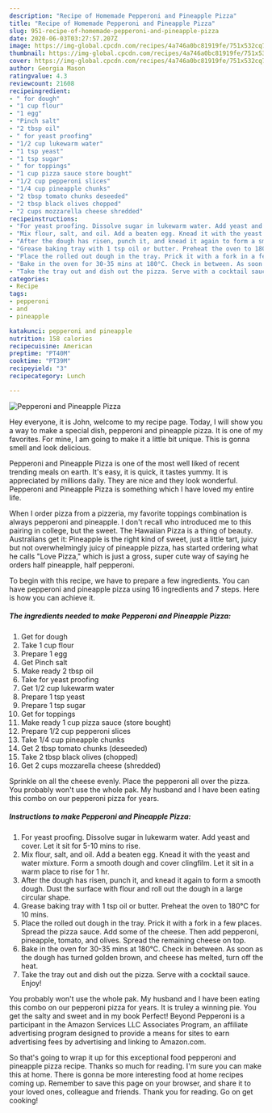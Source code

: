 ```yaml
---
description: "Recipe of Homemade Pepperoni and Pineapple Pizza"
title: "Recipe of Homemade Pepperoni and Pineapple Pizza"
slug: 951-recipe-of-homemade-pepperoni-and-pineapple-pizza
date: 2020-06-03T03:27:57.207Z
image: https://img-global.cpcdn.com/recipes/4a746a0bc81919fe/751x532cq70/pepperoni-and-pineapple-pizza-recipe-main-photo.jpg
thumbnail: https://img-global.cpcdn.com/recipes/4a746a0bc81919fe/751x532cq70/pepperoni-and-pineapple-pizza-recipe-main-photo.jpg
cover: https://img-global.cpcdn.com/recipes/4a746a0bc81919fe/751x532cq70/pepperoni-and-pineapple-pizza-recipe-main-photo.jpg
author: Georgia Mason
ratingvalue: 4.3
reviewcount: 21608
recipeingredient:
- " for dough"
- "1 cup flour"
- "1 egg"
- "Pinch salt"
- "2 tbsp oil"
- " for yeast proofing"
- "1/2 cup lukewarm water"
- "1 tsp yeast"
- "1 tsp sugar"
- " for toppings"
- "1 cup pizza sauce store bought"
- "1/2 cup pepperoni slices"
- "1/4 cup pineapple chunks"
- "2 tbsp tomato chunks deseeded"
- "2 tbsp black olives chopped"
- "2 cups mozzarella cheese shredded"
recipeinstructions:
- "For yeast proofing. Dissolve sugar in lukewarm water. Add yeast and cover. Let it sit for 5-10 mins to rise."
- "Mix flour, salt, and oil. Add a beaten egg. Knead it with the yeast and water mixture. Form a smooth dough and cover clingfilm. Let it sit in a warm place to rise for 1 hr."
- "After the dough has risen, punch it, and knead it again to form a smooth dough. Dust the surface with flour and roll out the dough in a large circular shape."
- "Grease baking tray with 1 tsp oil or butter. Preheat the oven to 180°C for 10 mins."
- "Place the rolled out dough in the tray. Prick it with a fork in a few places. Spread the pizza sauce. Add some of the cheese. Then add pepperoni, pineapple, tomato, and olives. Spread the remaining cheese on top."
- "Bake in the oven for 30-35 mins at 180°C. Check in between. As soon as the dough has turned golden brown, and cheese has melted, turn off the heat."
- "Take the tray out and dish out the pizza. Serve with a cocktail sauce. Enjoy!"
categories:
- Recipe
tags:
- pepperoni
- and
- pineapple

katakunci: pepperoni and pineapple 
nutrition: 158 calories
recipecuisine: American
preptime: "PT40M"
cooktime: "PT39M"
recipeyield: "3"
recipecategory: Lunch

---
```



![Pepperoni and Pineapple Pizza](https://img-global.cpcdn.com/recipes/4a746a0bc81919fe/751x532cq70/pepperoni-and-pineapple-pizza-recipe-main-photo.jpg)

Hey everyone, it is John, welcome to my recipe page. Today, I will show you a way to make a special dish, pepperoni and pineapple pizza. It is one of my favorites. For mine, I am going to make it a little bit unique. This is gonna smell and look delicious.

Pepperoni and Pineapple Pizza is one of the most well liked of recent trending meals on earth. It's easy, it is quick, it tastes yummy. It is appreciated by millions daily. They are nice and they look wonderful. Pepperoni and Pineapple Pizza is something which I have loved my entire life.

When I order pizza from a pizzeria, my favorite toppings combination is always pepperoni and pineapple. I don&#39;t recall who introduced me to this pairing in college, but the sweet. The Hawaiian Pizza is a thing of beauty. Australians get it: Pineapple is the right kind of sweet, just a little tart, juicy but not overwhelmingly juicy of pineapple pizza, has started ordering what he calls &#34;Love Pizza,&#34; which is just a gross, super cute way of saying he orders half pineapple, half pepperoni.


To begin with this recipe, we have to prepare a few ingredients. You can have pepperoni and pineapple pizza using 16 ingredients and 7 steps. Here is how you can achieve it.

<!--inarticleads1-->

##### The ingredients needed to make Pepperoni and Pineapple Pizza:

1. Get  for dough
1. Take 1 cup flour
1. Prepare 1 egg
1. Get Pinch salt
1. Make ready 2 tbsp oil
1. Take  for yeast proofing
1. Get 1/2 cup lukewarm water
1. Prepare 1 tsp yeast
1. Prepare 1 tsp sugar
1. Get  for toppings
1. Make ready 1 cup pizza sauce (store bought)
1. Prepare 1/2 cup pepperoni slices
1. Take 1/4 cup pineapple chunks
1. Get 2 tbsp tomato chunks (deseeded)
1. Take 2 tbsp black olives (chopped)
1. Get 2 cups mozzarella cheese (shredded)


Sprinkle on all the cheese evenly. Place the pepperoni all over the pizza. You probably won&#39;t use the whole pak. My husband and I have been eating this combo on our pepperoni pizza for years. 

<!--inarticleads2-->

##### Instructions to make Pepperoni and Pineapple Pizza:

1. For yeast proofing. Dissolve sugar in lukewarm water. Add yeast and cover. Let it sit for 5-10 mins to rise.
1. Mix flour, salt, and oil. Add a beaten egg. Knead it with the yeast and water mixture. Form a smooth dough and cover clingfilm. Let it sit in a warm place to rise for 1 hr.
1. After the dough has risen, punch it, and knead it again to form a smooth dough. Dust the surface with flour and roll out the dough in a large circular shape.
1. Grease baking tray with 1 tsp oil or butter. Preheat the oven to 180°C for 10 mins.
1. Place the rolled out dough in the tray. Prick it with a fork in a few places. Spread the pizza sauce. Add some of the cheese. Then add pepperoni, pineapple, tomato, and olives. Spread the remaining cheese on top.
1. Bake in the oven for 30-35 mins at 180°C. Check in between. As soon as the dough has turned golden brown, and cheese has melted, turn off the heat.
1. Take the tray out and dish out the pizza. Serve with a cocktail sauce. Enjoy!


You probably won&#39;t use the whole pak. My husband and I have been eating this combo on our pepperoni pizza for years. It is truley a winning pie. You get the salty and sweet and in my book Perfect! Beyond Pepperoni is a participant in the Amazon Services LLC Associates Program, an affiliate advertising program designed to provide a means for sites to earn advertising fees by advertising and linking to Amazon.com. 

So that's going to wrap it up for this exceptional food pepperoni and pineapple pizza recipe. Thanks so much for reading. I'm sure you can make this at home. There is gonna be more interesting food at home recipes coming up. Remember to save this page on your browser, and share it to your loved ones, colleague and friends. Thank you for reading. Go on get cooking!
